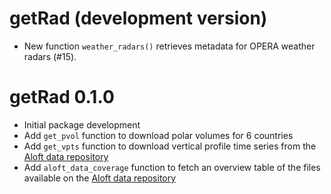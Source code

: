 # getRad (development version)

* New function `weather_radars()` retrieves metadata for OPERA weather radars (#15).

# getRad 0.1.0

* Initial package development
* Add `get_pvol` function to download polar volumes for 6 countries
* Add `get_vpts` function to download vertical profile time series from the [Aloft data repository](https://aloftdata.eu/)
* Add `aloft_data_coverage` function to fetch an overview table of the files available on the [Aloft data repository](https://aloftdata.eu/)

